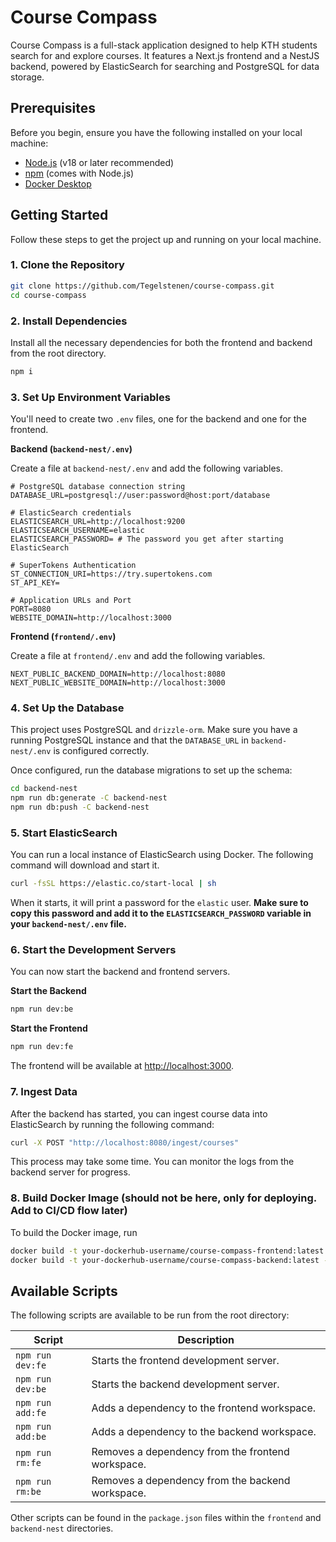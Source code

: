 # Course Compass

Course Compass is a full-stack application designed to help KTH students search for and explore courses. It features a Next.js frontend and a NestJS backend, powered by ElasticSearch for searching and PostgreSQL for data storage.

## Prerequisites

Before you begin, ensure you have the following installed on your local machine:

-   [Node.js](https://nodejs.org/) (v18 or later recommended)
-   [npm](https://www.npmjs.com/) (comes with Node.js)
-   [Docker Desktop](https://www.docker.com/products/docker-desktop/)

## Getting Started

Follow these steps to get the project up and running on your local machine.

### 1. Clone the Repository

```bash
git clone https://github.com/Tegelstenen/course-compass.git
cd course-compass
```

### 2. Install Dependencies

Install all the necessary dependencies for both the frontend and backend from the root directory.

```bash
npm i
```

### 3. Set Up Environment Variables

You'll need to create two `.env` files, one for the backend and one for the frontend.

**Backend (`backend-nest/.env`)**

Create a file at `backend-nest/.env` and add the following variables.

```env
# PostgreSQL database connection string
DATABASE_URL=postgresql://user:password@host:port/database

# ElasticSearch credentials
ELASTICSEARCH_URL=http://localhost:9200
ELASTICSEARCH_USERNAME=elastic
ELASTICSEARCH_PASSWORD= # The password you get after starting ElasticSearch

# SuperTokens Authentication
ST_CONNECTION_URI=https://try.supertokens.com
ST_API_KEY=

# Application URLs and Port
PORT=8080
WEBSITE_DOMAIN=http://localhost:3000
```

**Frontend (`frontend/.env`)**

Create a file at `frontend/.env` and add the following variables.

```env
NEXT_PUBLIC_BACKEND_DOMAIN=http://localhost:8080
NEXT_PUBLIC_WEBSITE_DOMAIN=http://localhost:3000
```

### 4. Set Up the Database

This project uses PostgreSQL and `drizzle-orm`. Make sure you have a running PostgreSQL instance and that the `DATABASE_URL` in `backend-nest/.env` is configured correctly.

Once configured, run the database migrations to set up the schema:

```bash
cd backend-nest
npm run db:generate -C backend-nest
npm run db:push -C backend-nest
```

### 5. Start ElasticSearch

You can run a local instance of ElasticSearch using Docker. The following command will download and start it.

```bash
curl -fsSL https://elastic.co/start-local | sh
```

When it starts, it will print a password for the `elastic` user. **Make sure to copy this password and add it to the `ELASTICSEARCH_PASSWORD` variable in your `backend-nest/.env` file.**

### 6. Start the Development Servers

You can now start the backend and frontend servers.

**Start the Backend**

```bash
npm run dev:be
```

**Start the Frontend**

```bash
npm run dev:fe
```

The frontend will be available at [http://localhost:3000](http://localhost:3000).

### 7. Ingest Data

After the backend has started, you can ingest course data into ElasticSearch by running the following command:

```bash
curl -X POST "http://localhost:8080/ingest/courses"
```

This process may take some time. You can monitor the logs from the backend server for progress.

### 8. Build Docker Image (should not be here, only for deploying. Add to CI/CD flow later)
To build the Docker image, run

```bash
docker build -t your-dockerhub-username/course-compass-frontend:latest -f Dockerfile.frontend .
docker build -t your-dockerhub-username/course-compass-backend:latest -f Dockerfile.backend .
```

## Available Scripts

The following scripts are available to be run from the root directory:

| Script         | Description                                        |
| -------------- | -------------------------------------------------- |
| `npm run dev:fe`   | Starts the frontend development server.            |
| `npm run dev:be`   | Starts the backend development server.             |
| `npm run add:fe`   | Adds a dependency to the frontend workspace.     |
| `npm run add:be`   | Adds a dependency to the backend workspace.      |
| `npm run rm:fe`    | Removes a dependency from the frontend workspace.  |
| `npm run rm:be`    | Removes a dependency from the backend workspace.   |

Other scripts can be found in the `package.json` files within the `frontend` and `backend-nest` directories.
